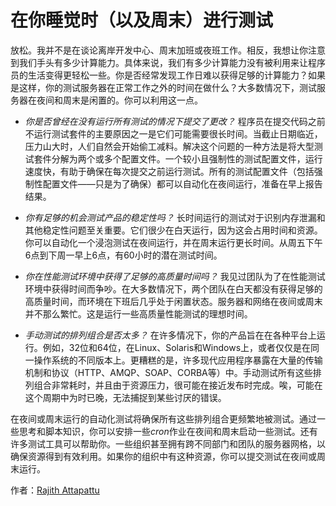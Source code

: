 # 在你睡觉时（以及周末）进行测试

放松。我并不是在谈论离岸开发中心、周末加班或夜班工作。相反，我想让你注意到我们手头有多少计算能力。具体来说，我们有多少计算能力没有被利用来让程序员的生活变得更轻松一些。你是否经常发现工作日难以获得足够的计算能力？如果是这样，你的测试服务器在正常工作之外的时间在做什么？大多数情况下，测试服务器在夜间和周末是闲置的。你可以利用这一点。

- *你是否曾经在没有运行所有测试的情况下提交了更改？* 程序员在提交代码之前不运行测试套件的主要原因之一是它们可能需要很长时间。当截止日期临近，压力山大时，人们自然会开始偷工减料。解决这个问题的一种方法是将大型测试套件分解为两个或多个配置文件。一个较小且强制性的测试配置文件，运行速度快，有助于确保在每次提交之前运行测试。所有的测试配置文件（包括强制性配置文件——只是为了确保）都可以自动化在夜间运行，准备在早上报告结果。

- *你有足够的机会测试产品的稳定性吗？* 长时间运行的测试对于识别内存泄漏和其他稳定性问题至关重要。它们很少在白天运行，因为这会占用时间和资源。你可以自动化一个浸泡测试在夜间运行，并在周末运行更长时间。从周五下午6点到下周一早上6点，有60小时的潜在测试时间。

- *你在性能测试环境中获得了足够的高质量时间吗？* 我见过团队为了在性能测试环境中获得时间而争吵。在大多数情况下，两个团队在白天都没有获得足够的高质量时间，而环境在下班后几乎处于闲置状态。服务器和网络在夜间或周末并不那么繁忙。这是运行一些高质量性能测试的理想时间。

- *手动测试的排列组合是否太多？* 在许多情况下，你的产品旨在在各种平台上运行。例如，32位和64位，在Linux、Solaris和Windows上，或者仅仅是在同一操作系统的不同版本上。更糟糕的是，许多现代应用程序暴露在大量的传输机制和协议（HTTP、AMQP、SOAP、CORBA等）中。手动测试所有这些排列组合非常耗时，并且由于资源压力，很可能在接近发布时完成。唉，可能在这个周期中为时已晚，无法捕捉到某些讨厌的错误。

在夜间或周末运行的自动化测试将确保所有这些排列组合更频繁地被测试。通过一些思考和脚本知识，你可以安排一些*cron*作业在夜间和周末启动一些测试。还有许多测试工具可以帮助你。一些组织甚至拥有跨不同部门和团队的服务器网格，以确保资源得到有效利用。如果你的组织中有这种资源，你可以提交测试在夜间或周末运行。

作者：[Rajith Attapattu](http://programmer.97things.oreilly.com/wiki/index.php/Rajith_Attapattu)